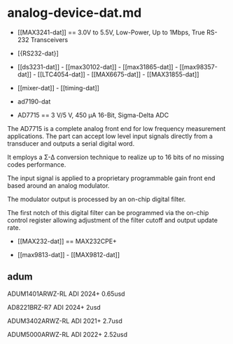 
# analog-device-dat.md


- [[MAX3241-dat]] == 3.0V to 5.5V, Low-Power, Up to 1Mbps, True RS-232 Transceivers

- [{RS232-dat}]


- [[ds3231-dat]] - [[max30102-dat]] - [[max31865-dat]] - [[max98357-dat]] - [[LTC4054-dat]] - [[MAX6675-dat]] - [[MAX31855-dat]]

- [[mixer-dat]] - [[timing-dat]]

- ad7190-dat

- AD7715 == 3 V/5 V, 450 µA 16-Bit, Sigma-Delta ADC

The AD7715 is a complete analog front end for low frequency measurement applications. The part can accept low level input signals directly from a transducer and outputs a serial digital word. 

It employs a Σ-Δ conversion technique to realize up to 16 bits of no missing codes performance. 

The input signal is applied to a proprietary programmable gain front end based around an analog modulator. 

The modulator output is processed by an on-chip digital filter. 

The first notch of this digital filter can be programmed via the on-chip control register allowing adjustment of the filter cutoff and output update rate.

- [[MAX232-dat]] == MAX232CPE+

- [[max9813-dat]] - [[MAX9812-dat]]




## adum 

ADUM1401ARWZ-RL ADI 2024+ 0.65usd

AD8221BRZ-R7 ADI 2024+ 2usd    

ADUM3402ARWZ-RL ADI 2021+ 2.7usd

ADUM5000ARWZ-RL ADI 2022+ 2.52usd